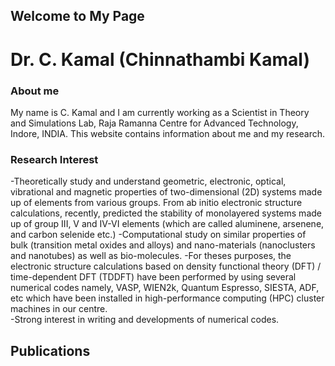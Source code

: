 ## Welcome to My Page

# Dr. C. Kamal (Chinnathambi Kamal)

### About me

My name is C. Kamal and I am currently working as a Scientist in Theory and Simulations Lab, Raja Ramanna Centre for Advanced Technology, Indore, INDIA. This website contains information about me and my research. 

### Research Interest 
-Theoretically study and understand geometric, electronic, optical, vibrational and magnetic properties of two-dimensional (2D) systems made up of elements from various groups. From  ab initio electronic structure calculations, recently, predicted the stability of monolayered systems made up of group III, V and IV-VI elements (which are called aluminene, arsenene, and carbon selenide etc.)
-Computational study on similar properties of  bulk (transition metal oxides and alloys) and nano-materials (nanoclusters and  nanotubes) as well as bio-molecules.
-For theses purposes, the electronic structure calculations based on density functional theory (DFT) / time-dependent DFT (TDDFT) have been performed by using several numerical codes namely, VASP, WIEN2k, Quantum Espresso, SIESTA, ADF, etc which have been installed in high-performance computing (HPC) cluster machines in our centre. 		
-Strong interest in writing and developments of numerical codes.

## Publications
